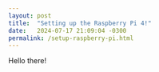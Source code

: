 ```yaml
---
layout: post
title:  "Setting up the Raspberry Pi 4!"
date:   2024-07-17 21:09:04 -0300
permalink: /setup-raspberry-pi.html
---
```

Hello there!

